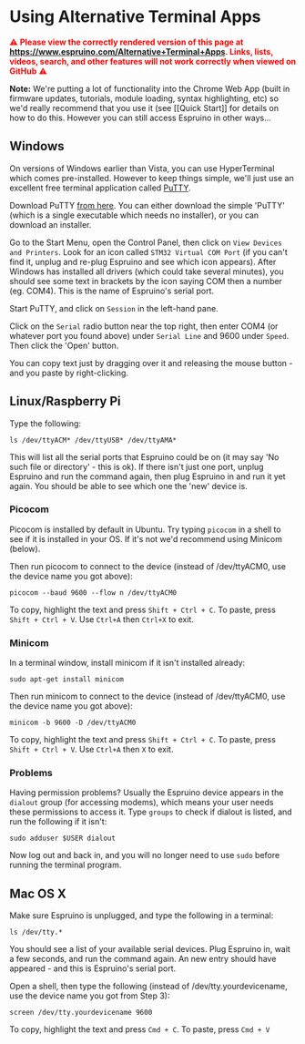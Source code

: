 <!--- Copyright (c) 2013 Gordon Williams, Pur3 Ltd. See the file LICENSE for copying permission. -->
Using Alternative Terminal Apps
============================

<span style="color:red">:warning: **Please view the correctly rendered version of this page at https://www.espruino.com/Alternative+Terminal+Apps. Links, lists, videos, search, and other features will not work correctly when viewed on GitHub** :warning:</span>

**Note:** We're putting a lot of functionality into the Chrome Web App (built in firmware updates, tutorials, module loading, syntax highlighting, etc) so we'd really recommend that you use it (see [[Quick Start]] for details on how to do this. However you can still access Espruino in other ways...

Windows
-------

On versions of Windows earlier than Vista, you can use HyperTerminal which comes pre-installed. However to keep things simple, we'll just use an excellent free terminal application called [PuTTY](http://www.chiark.greenend.org.uk/~sgtatham/putty/).

Download PuTTY [from here](http://www.chiark.greenend.org.uk/~sgtatham/putty/). You can either download the simple 'PuTTY' (which is a single executable which needs no installer), or you can download an installer.

Go to the Start Menu, open the Control Panel, then click on ```View Devices and Printers```. Look for an icon called ```STM32 Virtual COM Port``` (if you can't find it, unplug and re-plug Espruino and see which icon appears). After Windows has installed all drivers (which could take several minutes), you should see some text in brackets by the icon saying COM then a number (eg. COM4). This is the name of Espruino's serial port.

Start PuTTY, and click on ```Session``` in the left-hand pane.

Click on the ```Serial``` radio button near the top right, then enter COM4 (or whatever port you found above) under ```Serial Line``` and 9600 under ```Speed```. Then click the 'Open' button.

You can copy text just by dragging over it and releasing the mouse button - and you paste by right-clicking.


Linux/Raspberry Pi
-------------------

Type the following:

```ls /dev/ttyACM* /dev/ttyUSB* /dev/ttyAMA*```

This will list all the serial ports that Espruino could be on (it may say 'No such file or directory' - this is ok). If there isn't just one port, unplug Espruino and run the command again, then plug Espruino in and run it yet again. You should be able to see which one the 'new' device is.

### Picocom

Picocom is installed by default in Ubuntu. Try typing ```picocom``` in a shell to see if it is installed in your OS. If it's not we'd recommend using Minicom (below).

Then run picocom to connect to the device (instead of /dev/ttyACM0, use the device name you got above):

```picocom --baud 9600 --flow n /dev/ttyACM0```

To copy, highlight the text and press ```Shift + Ctrl + C```. To paste, press ```Shift + Ctrl + V```. Use ```Ctrl+A``` then ```Ctrl+X``` to exit.

### Minicom

In a terminal window, install minicom if it isn't installed already:

```sudo apt-get install minicom```

Then run minicom to connect to the device (instead of /dev/ttyACM0, use the device name you got above):

```minicom -b 9600 -D /dev/ttyACM0```

To copy, highlight the text and press ```Shift + Ctrl + C```. To paste, press ```Shift + Ctrl + V```. Use ```Ctrl+A``` then ```X``` to exit.

### Problems

Having permission problems? Usually the Espruino device appears in the ```dialout``` group (for accessing modems), which means your user needs these permissions to access it. Type ```groups``` to check if dialout is listed, and run the following if it isn't:

```sudo adduser $USER dialout```

Now log out and back in, and you will no longer need to use ```sudo``` before running the terminal program.

Mac OS X
----------

Make sure Espruino is unplugged, and type the following in a terminal:

```ls /dev/tty.*```

You should see a list of your available serial devices. Plug Espruino in, wait a few seconds, and run the command again. An new entry should have appeared - and this is Espruino's serial port.

Open a shell, then type the following (instead of /dev/tty.yourdevicename, use the device name you got from Step 3):

```screen /dev/tty.yourdevicename 9600```

To copy, highlight the text and press ```Cmd + C```. To paste, press ```Cmd + V```
